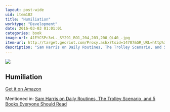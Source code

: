 ```yaml
---
layout: post-wide
uid: item102
title: "Humiliation"
worktype: "Development"
date: 2016-03-03 01:01:01
categories: book
image-url: 41EYCSPc3eL._SY291_BO1,204,203,200_QL40_.jpg
item-url: http://target.georiot.com/Proxy.ashx?tsid=14707&GR_URL=http%3A%2F%2Fwww.amazon.com%2FHumiliation-Essays-Social-Discomfort-Violence%2Fdp%2F0801481171%2F
description: "Sam Harris on Daily Routines, The Trolley Scenario, and 5 Books Everyone Should Read"
---
```

<a href="http://target.georiot.com/Proxy.ashx?tsid=14707&GR_URL=http%3A%2F%2Fwww.amazon.com%2FHumiliation-Essays-Social-Discomfort-Violence%2Fdp%2F0801481171%2F" target="blank"><img src="../../../../img/thumbs/41EYCSPc3eL._SY291_BO1,204,203,200_QL40_.jpg" class="prod-img"></a>
<h2>Humiliation</h2>
<p><a href="http://target.georiot.com/Proxy.ashx?tsid=14707&GR_URL=http%3A%2F%2Fwww.amazon.com%2FHumiliation-Essays-Social-Discomfort-Violence%2Fdp%2F0801481171%2F" target="blank">Get it on Amazon</a><p>
<p>Mentioned in: <a href="http://fourhourworkweek.com/2015/07/08/sam-harris-on-daily-routines-the-trolley-scenario-and-5-books-everyone-should-read/" target="blank">Sam Harris on Daily Routines, The Trolley Scenario, and 5 Books Everyone Should Read</a></p>
